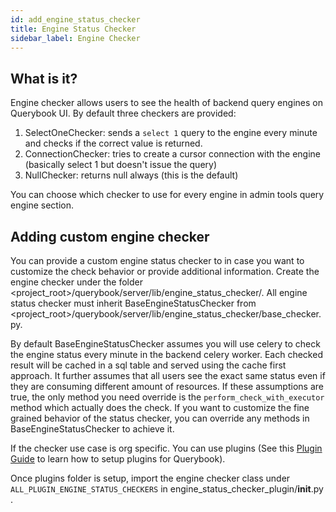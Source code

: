 ```yaml
---
id: add_engine_status_checker
title: Engine Status Checker
sidebar_label: Engine Checker
---
```


## What is it?

Engine checker allows users to see the health of backend query engines on Querybook UI. By default three checkers are provided:

1. SelectOneChecker: sends a `select 1` query to the engine every minute and checks if the correct value is returned.
2. ConnectionChecker: tries to create a cursor connection with the engine (basically select 1 but doesn't issue the query)
3. NullChecker: returns null always (this is the default)

You can choose which checker to use for every engine in admin tools query engine section.

## Adding custom engine checker

You can provide a custom engine status checker to in case you want to customize the check behavior or provide additional information.
Create the engine checker under the folder <project_root>/querybook/server/lib/engine_status_checker/. All engine status checker must inherit BaseEngineStatusChecker from <project_root>/querybook/server/lib/engine_status_checker/base_checker.py.

By default BaseEngineStatusChecker assumes you will use celery to check the engine status every minute in the backend celery worker. Each checked result will be cached in a sql table and served using the cache first approach. It further assumes that all users see the exact same status even if they are consuming different amount of resources. If these assumptions are true, the only method you need override is the `perform_check_with_executor` method which actually does the check. If you want to customize the fine grained behavior of the status checker, you can override any methods in BaseEngineStatusChecker to achieve it.

If the checker use case is org specific. You can use plugins (See this [Plugin Guide](plugins.md) to learn how to setup plugins for Querybook).

Once plugins folder is setup, import the engine checker class under `ALL_PLUGIN_ENGINE_STATUS_CHECKERS` in engine_status_checker_plugin/**init**.py .
